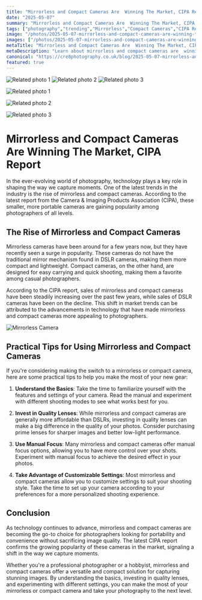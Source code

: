 ```yaml
---
title: "Mirrorless and Compact Cameras Are  Winning The Market, CIPA Report"
date: "2025-05-07"
summary: "Mirrorless and Compact Cameras Are  Winning The Market, CIPA Report - A trending topic in photography."
tags: ["photography","trending","Mirrorless","Compact Cameras","CIPA Report","Photography","Technology","DSLR","Lenses","Manual Focus","Customizable Settings","Portability"]
image: "/photos/2025-05-07-mirrorless-and-compact-cameras-are-winning-the-market-cipa-report-1.jpg"
images: ["/photos/2025-05-07-mirrorless-and-compact-cameras-are-winning-the-market-cipa-report-1.jpg","/photos/2025-05-07-mirrorless-and-compact-cameras-are-winning-the-market-cipa-report-2.jpg","/photos/2025-05-07-mirrorless-and-compact-cameras-are-winning-the-market-cipa-report-3.jpg"]
metaTitle: "Mirrorless and Compact Cameras Are  Winning The Market, CIPA Report | cre8 Photography"
metaDescription: "Learn about mirrorless and compact cameras are  winning the market, cipa report in photography with practical tips and insights."
canonical: "https://cre8photography.co.uk/blog/2025-05-07-mirrorless-and-compact-cameras-are-winning-the-market-cipa-report"
featured: true
---
```


<!-- Gallery as HTML -->

<div class="grid grid-cols-1 sm:grid-cols-2 md:grid-cols-3 gap-4">
  <img src="/photos/2025-05-07-mirrorless-and-compact-cameras-are-winning-the-market-cipa-report-1.jpg" alt="Related photo 1" class="w-full rounded-lg" />
<img src="/photos/2025-05-07-mirrorless-and-compact-cameras-are-winning-the-market-cipa-report-2.jpg" alt="Related photo 2" class="w-full rounded-lg" />
<img src="/photos/2025-05-07-mirrorless-and-compact-cameras-are-winning-the-market-cipa-report-3.jpg" alt="Related photo 3" class="w-full rounded-lg" />
</div>


<!-- Gallery as Markdown -->
![Related photo 1](/photos/2025-05-07-mirrorless-and-compact-cameras-are-winning-the-market-cipa-report-1.jpg)


![Related photo 2](/photos/2025-05-07-mirrorless-and-compact-cameras-are-winning-the-market-cipa-report-2.jpg)


![Related photo 3](/photos/2025-05-07-mirrorless-and-compact-cameras-are-winning-the-market-cipa-report-3.jpg)



# Mirrorless and Compact Cameras Are Winning The Market, CIPA Report

In the ever-evolving world of photography, technology plays a key role in shaping the way we capture moments. One of the latest trends in the industry is the rise of mirrorless and compact cameras. According to the latest report from the Camera & Imaging Products Association (CIPA), these smaller, more portable cameras are gaining popularity among photographers of all levels.

## The Rise of Mirrorless and Compact Cameras

Mirrorless cameras have been around for a few years now, but they have recently seen a surge in popularity. These cameras do not have the traditional mirror mechanism found in DSLR cameras, making them more compact and lightweight. Compact cameras, on the other hand, are designed for easy carrying and quick shooting, making them a favorite among casual photographers.

According to the CIPA report, sales of mirrorless and compact cameras have been steadily increasing over the past few years, while sales of DSLR cameras have been on the decline. This shift in market trends can be attributed to the advancements in technology that have made mirrorless and compact cameras more appealing to photographers.

![Mirrorless Camera](/path/to/mirrorless-camera.jpg)

## Practical Tips for Using Mirrorless and Compact Cameras

If you're considering making the switch to a mirrorless or compact camera, here are some practical tips to help you make the most of your new gear:

1. **Understand the Basics**: Take the time to familiarize yourself with the features and settings of your camera. Read the manual and experiment with different shooting modes to see what works best for you.

2. **Invest in Quality Lenses**: While mirrorless and compact cameras are generally more affordable than DSLRs, investing in quality lenses can make a big difference in the quality of your photos. Consider purchasing prime lenses for sharper images and better low-light performance.

3. **Use Manual Focus**: Many mirrorless and compact cameras offer manual focus options, allowing you to have more control over your shots. Experiment with manual focus to achieve the desired effect in your photos.

4. **Take Advantage of Customizable Settings**: Most mirrorless and compact cameras allow you to customize settings to suit your shooting style. Take the time to set up your camera according to your preferences for a more personalized shooting experience.

## Conclusion

As technology continues to advance, mirrorless and compact cameras are becoming the go-to choice for photographers looking for portability and convenience without sacrificing image quality. The latest CIPA report confirms the growing popularity of these cameras in the market, signaling a shift in the way we capture moments.

Whether you're a professional photographer or a hobbyist, mirrorless and compact cameras offer a versatile and compact solution for capturing stunning images. By understanding the basics, investing in quality lenses, and experimenting with different settings, you can make the most of your mirrorless or compact camera and take your photography to the next level.

